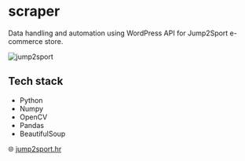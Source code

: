 # scraper

Data handling and automation using WordPress API for Jump2Sport e-commerce store.

![jump2sport](https://github.com/snsa-kscc/scraper/assets/51080349/49aaa2ce-8f5e-4703-80e7-a9147a75976e)

## Tech stack

- Python
- Numpy
- OpenCV
- Pandas
- BeautifulSoup

:globe_with_meridians: [jump2sport.hr](https://jump2sport.hr)
